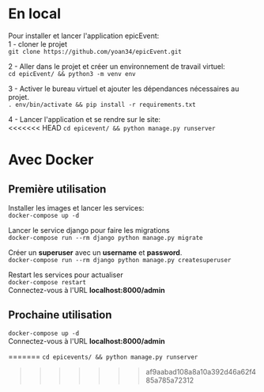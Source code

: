 # En local
Pour installer et lancer l'application epicEvent:<br>
1 - cloner le projet<br>
`git clone https://github.com/yoan34/epicEvent.git`<br>

2 - Aller dans le projet et créer un environnement de travail virtuel:<br>
`cd epicEvent/ && python3 -m venv env`<br>

3 - Activer le bureau virtuel et ajouter les dépendances nécessaires au projet.<br>
`. env/bin/activate && pip install -r requirements.txt`<br>

4 - Lancer l'application et se rendre sur le site:<br>
<<<<<<< HEAD
`cd epicevent/ && python manage.py runserver`<br>

# Avec Docker

## Première utilisation
Installer les images et lancer les services:<br>
`docker-compose up -d`<br>

Lancer le service django pour faire les migrations<br>
`docker-compose run --rm django python manage.py migrate`<br>

Créer un **superuser** avec un **username** et **password**.<br>
`docker-compose run --rm django python manage.py createsuperuser`<br>

Restart les services pour actualiser<br>
`docker-compose restart`<br>
Connectez-vous à l'URL **localhost:8000/admin**


## Prochaine utilisation
`docker-compose up -d`<br>
Connectez-vous à l'URL **localhost:8000/admin**

=======
`cd epicevents/ && python manage.py runserver`<br>
>>>>>>> af9aabad108a8a10a392d46a62f485a785a72312
